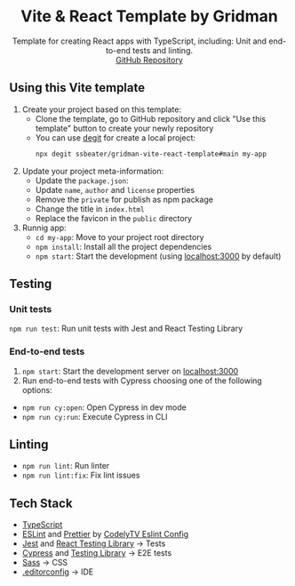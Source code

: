 
<h1 align="center">
  Vite & React Template by Gridman
</h1>

<p align="center">
  Template for creating React apps with TypeScript, including: Unit and end-to-end tests and linting.
  <br />
  <a href="https://github.com/ssbeater/gridman-vite-react-template">GitHub Repository</a>
</p>

## Using this Vite template

1. Create your project based on this template:
   - Clone the template, go to GitHub repository and click "Use this template" button to create your newly repository
   - You can use [degit](https://github.com/Rich-Harris/degit) for create a local project:
     ```bash
     npx degit ssbeater/gridman-vite-react-template#main my-app
     ```
2. Update your project meta-information:
   -  Update the `package.json`:
   - Update `name`, `author` and `license` properties
   - Remove the `private` for publish as npm package
   - Change the title in `index.html`
   - Replace the favicon in the `public` directory
3. Runnig app:
   - `cd my-app`: Move to your project root directory
   - `npm install`: Install all the project dependencies
   - `npm start`: Start the development (using [localhost:3000](http://localhost:3000) by default)

## Testing

### Unit tests

`npm run test`: Run unit tests with Jest and React Testing Library

### End-to-end tests

1. `npm start`: Start the development server on [localhost:3000](http://localhost:3000)
2. Run end-to-end tests with Cypress choosing one of the following options:
  - `npm run cy:open`: Open Cypress in dev mode
  - `npm run cy:run`: Execute Cypress in CLI

## Linting

- `npm run lint`: Run linter
- `npm run lint:fix`: Fix lint issues

## Tech Stack

- [TypeScript](https://www.typescriptlang.org)
- [ESLint](https://eslint.org) and [Prettier](https://prettier.io) by [CodelyTV Eslint Config](https://github.com/CodelyTV/eslint-config-codely)
- [Jest](https://jestjs.io) and [React Testing Library](https://testing-library.com/docs/react-testing-library/intro) -> Tests
- [Cypress](https://www.cypress.io) and [Testing Library](https://testing-library.com/docs/cypress-testing-library) -> E2E tests
- [Sass](https://sass-lang.com) -> CSS
- [.editorconfig](https://editorconfig.org) -> IDE
